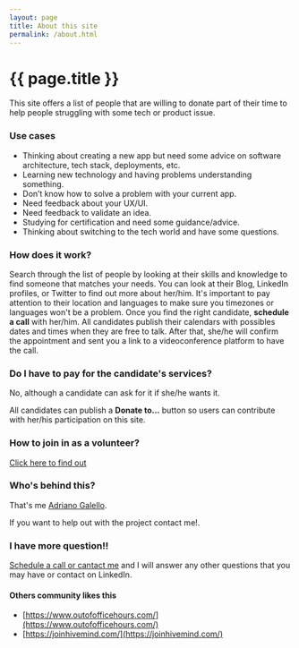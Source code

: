 ```yaml
---
layout: page
title: About this site
permalink: /about.html
---
```


# {{ page.title }}

This site offers a list of people that are willing to donate part of their time to help people struggling with some tech or product issue.

### Use cases

- Thinking about creating a new app but need some advice on software architecture, tech stack, deployments, etc.
- Learning new technology and having problems understanding something.
- Don’t know how to solve a problem with your current app.
- Need feedback about your UX/UI.
- Need feedback to validate an idea.
- Studying for certification and need some guidance/advice.
- Thinking about switching to the tech world and have some questions.

### How does it work?
Search through the list of people by looking at their skills and knowledge to find someone that matches your needs. You can look at their Blog, LinkedIn profiles, or Twitter to find out more about her/him.
It's important to pay attention to their location and languages to make sure you timezones or languages won't be a problem.
Once you find the right candidate, **schedule a call** with her/him. All candidates publish their calendars with possibles dates and times when they are free to talk. After that, she/he will confirm the appointment and sent you a link to a videoconference platform to have the call.

### Do I have to pay for the candidate's services?
No, although a candidate can ask for it if she/he wants it.

All candidates can publish a **Donate to...** button so users can contribute with her/his participation on this site.

### How to join in as a volunteer?
[Click here to find out](/join.html)

### Who's behind this?
That's me [Adriano Galello](/adriano.galello).

If you want to help out with the project contact me!. 

### I have more question!!
[Schedule a call or cantact me](/adriano.galello) and I will answer any other questions that you may have or contact on LinkedIn.

#### Others community likes this

- [https://www.outofofficehours.com/](https://www.outofofficehours.com/)
- [https://joinhivemind.com/](https://joinhivemind.com/)